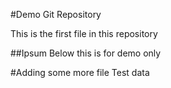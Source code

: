 #Demo Git Repository

This is the first file in this repository

##Ipsum Below
this is for demo only

#Adding some more file
Test data